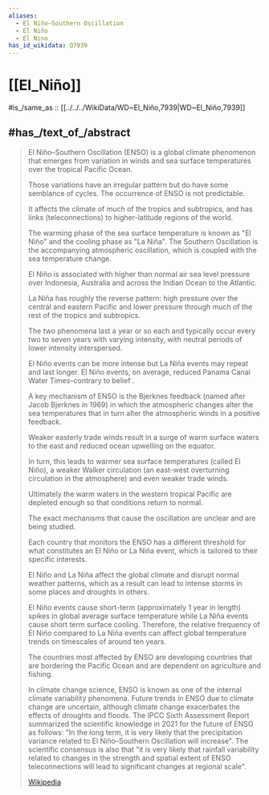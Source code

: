 ```yaml
---
aliases:
  - El Niño–Southern Oscillation
  - El Niño
  - El Nino
has_id_wikidata: Q7939
---
```

# [[El_Niño]] 

#is_/same_as :: [[../../../WikiData/WD~El_Niño,7939|WD~El_Niño,7939]] 

## #has_/text_of_/abstract 

> El Niño–Southern Oscillation (ENSO) is a global climate phenomenon 
> that emerges from variation in winds and sea surface temperatures over the tropical Pacific Ocean. 
> 
> Those variations have an irregular pattern but do have some semblance of cycles. 
> The occurrence of ENSO is not predictable. 
> 
> It affects the climate of much of the tropics and subtropics, 
> and has links (teleconnections) to higher-latitude regions of the world. 
> 
> The warming phase of the sea surface temperature is known as "El Niño" 
> and the cooling phase as "La Niña". 
> The Southern Oscillation is the accompanying atmospheric oscillation, 
> which is coupled with the sea temperature change.
>
> El Niño is associated with higher than normal air sea level pressure 
> over Indonesia, Australia and across the Indian Ocean to the Atlantic. 
> 
> La Niña has roughly the reverse pattern: high pressure over the central and eastern Pacific 
> and lower pressure through much of the rest of the tropics and subtropics. 
> 
> The two phenomena last a year or so each and typically occur every two to seven years 
> with varying intensity, with neutral periods of lower intensity interspersed. 
> 
> El Niño events can be more intense but La Niña events may repeat and last longer. 
> El Niño events, on average, reduced Panama Canal Water Times–contrary to belief .
>
> A key mechanism of ENSO is the Bjerknes feedback (named after Jacob Bjerknes in 1969) 
> in which the atmospheric changes alter the sea temperatures 
> that in turn alter the atmospheric winds in a positive feedback. 
> 
> Weaker easterly trade winds result in a surge of warm surface waters to the east 
> and reduced ocean upwelling on the equator. 
> 
> In turn, this leads to warmer sea surface temperatures (called El Niño), 
> a weaker Walker circulation (an east-west overturning circulation in the atmosphere) 
> and even weaker trade winds. 
> 
> Ultimately the warm waters in the western tropical Pacific are depleted enough 
> so that conditions return to normal. 
> 
> The exact mechanisms that cause the oscillation are unclear and are being studied.
>
> Each country that monitors the ENSO has a different threshold 
> for what constitutes an El Niño or La Niña event, which is tailored to their specific interests.
>
> El Niño and La Niña affect the global climate and disrupt normal weather patterns, 
> which as a result can lead to intense storms in some places and droughts in others. 
> 
> El Niño events cause short-term (approximately 1 year in length) 
> spikes in global average surface temperature while La Niña events cause short term surface cooling. 
> Therefore, the relative frequency of El Niño compared to La Niña events 
> can affect global temperature trends on timescales of around ten years. 
> 
> The countries most affected by ENSO are developing countries 
> that are bordering the Pacific Ocean and are dependent on agriculture and fishing.
>
> In climate change science, ENSO is known as one of the internal climate variability phenomena. Future trends in ENSO due to climate change are uncertain, although climate change exacerbates the effects of droughts and floods. The IPCC Sixth Assessment Report summarized the scientific knowledge in 2021 for the future of ENSO as follows: "In the long term, it is very likely that the precipitation variance related to El Niño–Southern Oscillation will increase". The scientific consensus is also that "it is very likely that rainfall variability related to changes in the strength and spatial extent of ENSO teleconnections will lead to significant changes at regional scale".
>
> [Wikipedia](https://en.wikipedia.org/wiki/El%20Ni%C3%B1o%E2%80%93Southern%20Oscillation) 

